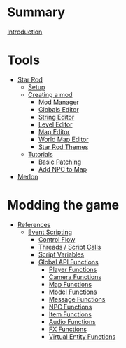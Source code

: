 # Summary

[Introduction](README.md)

# Tools

- [Star Rod](./tools/starrod/00_Introduction.md)
   - [Setup](./tools/starrod/01_Setting_up_StarRod.md)
   - [Creating a mod](.//tools/starrod/02_How_to_create_your_mod.md)
      - [Mod Manager](.//tools/starrod/editors/1_StarRod_ModManager.md)
      - [Globals Editor]()
      - [String Editor](.//tools/starrod/editors/3_StarRod_StringEditor.md)
      - [Level Editor]()
      - [Map Editor]()
      - [World Map Editor]()
      - [Star Rod Themes](.//tools/starrod/editors/9_StarRod_Themes.md)
    - [Tutorials](./tools/starrod/tutorials/index.md)
      - [Basic Patching](./tools/starrod/tutorials/1_Patching.md)
      - [Add NPC to Map](./tools/starrod/tutorials/2_NPCS.md)
- [Merlon](./tools/merlon/00_Introduction.md)

# Modding the game

- [References]()
  - [Event Scripting](./modding/references/Event_Scripting.md)
    - [Control Flow](./modding/references/evt/controlflow.md)
    - [Threads / Script Calls](./modding/references/evt/threads.md)
    - [Script Variables](./modding/references/evt/variables.md)
    - [Global API Functions](./modding/references/evt/global_apifuncs/global_apifuncs.md)
      - [Player Functions](./modding/references/evt/global_apifuncs/player.md)
      - [Camera Functions](./modding/references/evt/global_apifuncs/camera.md)
      - [Map Functions](./modding/references/evt/global_apifuncs/map.md)
      - [Model Functions](./modding/references/evt/global_apifuncs/model.md)
      - [Message Functions](./modding/references/evt/global_apifuncs/message.md)
      - [NPC Functions](./modding/references/evt/global_apifuncs/npc.md)
      - [Item Functions](./modding/references/evt/global_apifuncs/item.md)
      - [Audio Functions](./modding/references/evt/global_apifuncs/audio.md)
      - [FX Functions](./modding/references/evt/global_apifuncs/fx.md)
      - [Virtual Entity Functions](./modding/references/evt/global_apifuncs/virtual_entity.md)
